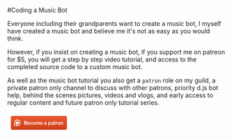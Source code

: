 #Coding a Music Bot

Everyone including their grandparents want to create a music bot, I myself have created a music bot and believe me it's not as easy as you would think.

However, if you insist on creating a music bot, if you support me on patreon for $5, you will get a step by step video tutorial, and access to the completed source code to a custom music bot.

As well as the music bot tutorial you also get a `patron` role on my guild, a private patron only channel to discuss with other patrons, priority d.js bot help, behind the scenes pictures, videos and vlogs, and early access to regular content and future patron only tutorial series.

[![Support me on Patreon](/assets/becomeAPatronBanner.png)](https://www.patreon.com/anidiotsguide)
